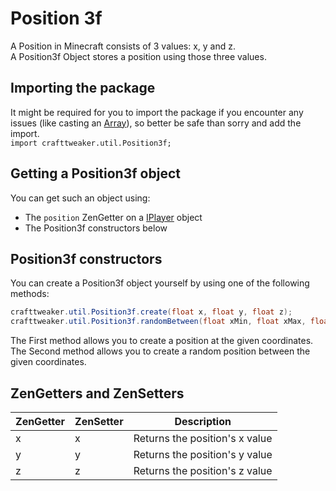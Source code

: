 # Position 3f

A Position in Minecraft consists of 3 values: x, y and z.  
A Position3f Object stores a position using those three values.

## Importing the package
It might be required for you to import the package if you encounter any issues (like casting an [Array](/AdvancedFunctions/Arrays_and_Loops)), so better be safe than sorry and add the import.  
`import crafttweaker.util.Position3f;`

## Getting a Position3f object
You can get such an object using:

- The `position` ZenGetter on a [IPlayer](/Vanilla/Game/IPlayer) object
- The Position3f constructors below

## Position3f constructors
You can create a Position3f object yourself by using one of the following methods:

```JAVA
crafttweaker.util.Position3f.create(float x, float y, float z);
crafttweaker.util.Position3f.randomBetween(float xMin, float xMax, float yMin, float yMax, float zMin, float zMax);
```

The First method allows you to create a position at the given coordinates.  
The Second method allows you to create a random position between the given coordinates.


## ZenGetters and ZenSetters
| ZenGetter | ZenSetter | Description                    |
|-----------|-----------|--------------------------------|
|x          |x          | Returns the position's x value |
|y          |y          | Returns the position's y value |
|z          |z          | Returns the position's z value |